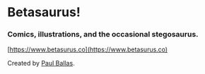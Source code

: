 # Betasaurus!
### Comics, illustrations, and the occasional stegosaurus.
[https://www.betasurus.co](https://www.betasurus.co)

Created by [Paul Ballas](https://github.com/paulballas).
